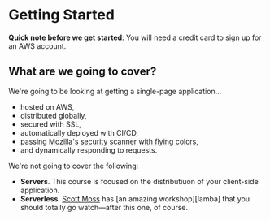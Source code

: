 # Getting Started

**Quick note before we get started**: You will need a credit card to sign up for an AWS account.

## What are we going to cover?

We're going to be looking at getting a single-page application…

- hosted on AWS,
- distributed globally,
- secured with SSL,
- automatically deployed with CI/CD,
- passing [Mozilla's security scanner with flying colors](https://observatory.mozilla.org/),
- and dynamically responding to requests.

We're not going to cover the following:

- **Servers**. This course is focused on the distributiuon of your client-side application.
- **Serverless**. [Scott Moss](https://frontendmasters.com/teachers/scott-moss/) has \[an amazing workshop\]\[lamba\] that you should totally go watch—after this one, of course.
